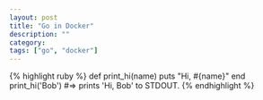 ```yaml
---
layout: post
title: "Go in Docker"
description: ""
category: 
tags: ["go", "docker"]
---
```


{% highlight ruby %}
def print_hi(name)
  puts "Hi, #{name}"
end
print_hi('Bob')
#=> prints 'Hi, Bob' to STDOUT.
{% endhighlight %}

